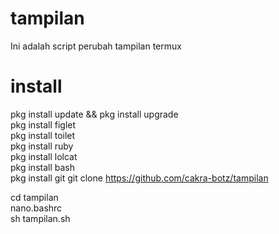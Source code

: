 

# tampilan

Ini adalah script perubah tampilan termux

# install
pkg install update && pkg install upgrade     
pkg install figlet     
pkg install toilet     
pkg install ruby     
pkg install lolcat     
pkg install bash     
pkg install git
git clone https://github.com/cakra-botz/tampilan      

cd tampilan     
nano.bashrc     
sh tampilan.sh     

